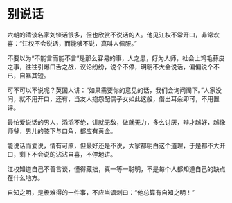 # 别说话

六朝的清谈名家刘惔话很多，但也欣赏不说话的人。他见江权不常开口，非常欢喜：“江权不会说话，而能够不说，真叫人佩服。” 

不要以为“不能言而能不言”是那么容易的事，人之患，好为人师，社会上鸡毛蒜皮之事，往往引爆口舌之战，议论纷纷，说个不停，明明不大会说话，偏偏说个不已，自暴其短。 

可不可以不说呢？英国人讲：“如果需要你的意见的话，我们会询问阁下。”人家没问，就不用开口，还有，当友人抱怨配偶子女如此这般，借出耳朵即可，不用置评。 

最怕爱说话的男人，滔滔不绝，讲就无敌，做就无力，多么讨厌，辩才越好，越像师爷，男儿的膝下与口角，都应有黄金。 

能说话而爱说，情有可原，但最好还是不说，大家都明白这个道理，于是都不大开口，剩下不会说的沾沾自喜，不停地讲。 

江权知道自己不善言谈，懂得藏拙，真一等一聪明，不是每个人都知道自己的缺点在什么地方。 

自知之明，是极难得的一件事，不应当讽刺曰：“他总算有自知之明！”